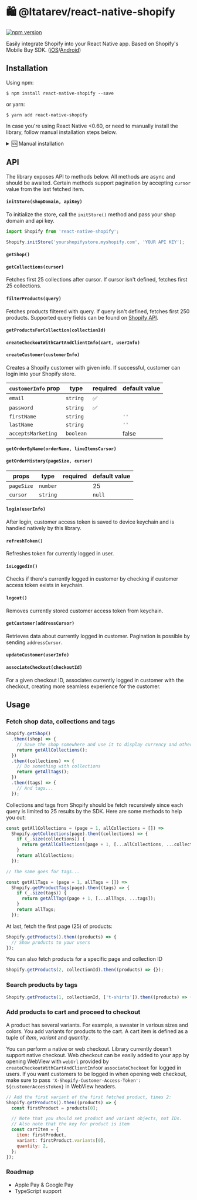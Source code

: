 # 🛍️ @ltatarev/react-native-shopify

[![npm version](https://img.shields.io/npm/v/react-native-shopify)](https://www.npmjs.com/package/shopify)

Easily integrate Shopify into your React Native app. Based on Shopify's Mobile Buy SDK. ([iOS](https://github.com/Shopify/mobile-buy-sdk-ios)/[Android](https://github.com/Shopify/mobile-buy-sdk-android/))

## Installation

Using npm:

```
$ npm install react-native-shopify --save
```

or yarn:

```
$ yarn add react-native-shopify
```

In case you're using React Native <0.60, or need to manually install the library, follow manual installation steps below.

<details>
<summary>🆘 Manual installation</summary>

#### iOS

```sh
  target 'YourAwesomeProject' do
    # …
    pod 'RNShopify', :path => '../node_modules/react-native-shopify'
  end
```

#### Android

1. Add the import and link the package in `MainActivity.java`

   ```java
    import com.reactnativeshopify.RNShopifyPackage; // <- add RNShopify import

    public class MainApplication extends Application implements ReactApplication {

      // …

      @Override
      protected List<ReactPackage> getPackages() {
        @SuppressWarnings("UnnecessaryLocalVariable")
        List<ReactPackage> packages = new PackageList(this).getPackages();
        // …
        packages.add(new RNShopifyPackage()); // <- add RNShopify package
        return packages;
      }

      // …
   }
   ```

2. Append the following lines to `android/settings.gradle`:

   ```java
   include ':react-native-shopify'
   project(':react-native-shopify').projectDir = new File(rootProject.projectDir,  '../node_modules/react-native-shopify/android')
   ```

3. Insert the following lines inside the dependencies block in `android/app/build.gradle`:

   ```java
   dependencies {
      // ...
      implementation project(':react-native-shopify')
    }
   ```

   </details>

## API

The library exposes API to methods below. All methods are async and should be awaited. Certain methods support pagination by accepting `cursor` value from the last fetched item.

#### `initStore(shopDomain, apiKey)`

To initialize the store, call the `initStore()` method and pass your shop domain and api key.

```javascript
import Shopify from 'react-native-shopify';

Shopify.initStore('yourshopifystore.myshopify.com', 'YOUR API KEY');
```

#### `getShop()`

#### `getCollections(cursor)`

Fetches first 25 collections after cursor. If cursor isn't defined, fetches first 25 collections.

#### `filterProducts(query)`

Fetches products filtered with query. If query isn't defined, fetches first 250 products. Supported query fields can be found on [Shopify API](https://shopify.dev/api/admin-graphql/2022-04/queries/products#argument-products-query).

#### `getProductsForCollection(collectionId)`

#### `createCheckoutWithCartAndClientInfo(cart, userInfo)`

#### `createCustomer(customerInfo)`

Creates a Shopify customer with given info. If successful, customer can login into your Shopify store.

| `customerInfo` prop | type      | required | default value |
| ------------------- | --------- | -------- | ------------- |
| `email`             | `string`  | ✅       |               |
| `password`          | `string`  | ✅       |               |
| `firstName`         | `string`  |          | `''`          |
| `lastName`          | `string`  |          | `''`          |
| `acceptsMarketing`  | `boolean` |          | false         |

#### `getOrderByName(orderName, lineItemsCursor)`

#### `getOrderHistory(pageSize, cursor)`

| props      | type     | required | default value |
| ---------- | -------- | -------- | ------------- |
| `pageSize` | `number` |          | 25            |
| `cursor`   | `string` |          | `null`        |

#### `login(userInfo)`

After login, customer access token is saved to device keychain and is handled natively by this library.

#### `refreshToken()`

Refreshes token for currently logged in user.

#### `isLoggedIn()`

Checks if there's currently logged in customer by checking if customer access token exists in keychain.

#### `logout()`

Removes currently stored customer access token from keychain.

#### `getCustomer(addressCursor)`

Retrieves data about currently logged in customer. Pagination is possible by sending `addressCursor`.

#### `updateCustomer(userInfo)`

#### `associateCheckout(checkoutId)`

For a given checkout ID, associates currently logged in customer with the checkout, creating more seamless experience for the customer.

## Usage

### Fetch shop data, collections and tags

```javascript
Shopify.getShop()
  .then((shop) => {
    // Save the shop somewhere and use it to display currency and other info
    return getAllCollections();
  })
  .then((collections) => {
    // Do something with collections
    return getAllTags();
  })
  .then((tags) => {
    // And tags...
  });
```

Collections and tags from Shopify should be fetch recursively since each query is
limited to 25 results by the SDK. Here are some methods to help you out:

```javascript
const getAllCollections = (page = 1, allCollections = []) =>
  Shopify.getCollections(page).then((collections) => {
    if (_.size(collections)) {
      return getAllCollections(page + 1, [...allCollections, ...collections]);
    }
    return allCollections;
  });

// The same goes for tags...

const getAllTags = (page = 1, allTags = []) =>
  Shopify.getProductTags(page).then((tags) => {
    if (_.size(tags)) {
      return getAllTags(page + 1, [...allTags, ...tags]);
    }
    return allTags;
  });
```

At last, fetch the first page (25) of products:

```javascript
Shopify.getProducts().then((products) => {
  // Show products to your users
});
```

You can also fetch products for a specific page and collection ID

```javascript
Shopify.getProducts(2, collectionId).then((products) => {});
```

### Search products by tags

```javascript
Shopify.getProducts(1, collectionId, ['t-shirts']).then((products) => {});
```

### Add products to cart and proceed to checkout

A product has several variants. For example, a sweater in various sizes and colors. You add
variants for products to the cart. A cart item is defined as a tuple of _item_, _variant_ and _quantity_.

You can perform a native or web checkout. Library currently doesn't support native checkout.
Web checkout can be easily added to your app by opening WebView with `webUrl` provided by `createCheckoutWithCartAndClientInfo`or `associateCheckout` for logged in users.
If you want customers to be logged in when opening web checkout, make sure to pass
`'X-Shopify-Customer-Access-Token': ${customerAccessToken}` in WebView headers.

```javascript
// Add the first variant of the first fetched product, times 2:
Shopify.getProducts().then((products) => {
  const firstProduct = products[0];

  // Note that you should set product and variant objects, not IDs.
  // Also note that the key for product is item
  const cartItem = {
    item: firstProduct,
    variant: firstProduct.variants[0],
    quantity: 2,
  };
});
```

### Roadmap

- Apple Pay & Google Pay
- TypeScript support
